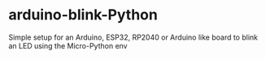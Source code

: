 # arduino-blink-Python
Simple setup for an Arduino, ESP32, RP2040 or Arduino like board to blink an LED using the Micro-Python env

